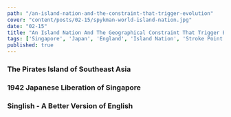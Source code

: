 ```yaml
--- 
path: "/an-island-nation-and-the-constraint-that-trigger-evolution"
cover: "content/posts/02-15/spykman-world-island-nation.jpg"
date: "02-15"
title: "An Island Nation And The Geographical Constraint That Trigger Evolution"
tags: ['Singapore', 'Japan', 'England', 'Island Nation', 'Stroke Point', 'Spykman World','Nicholas Spykman']  
published: true
---
```

### The Pirates Island of Southeast Asia

### 1942 Japanese Liberation of Singapore

### Singlish - A Better Version of English



